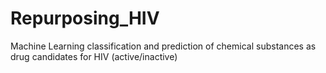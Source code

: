 # Repurposing_HIV
Machine Learning classification and prediction of chemical substances as drug candidates for HIV (active/inactive)
